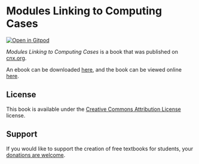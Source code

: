 # Modules Linking to Computing Cases

[![Open in Gitpod](https://gitpod.io/button/open-in-gitpod.svg)](https://gitpod.io/from-referrer/)

_Modules Linking to Computing Cases_ is a book that was published on [cnx.org](https://cnx.org/).

An ebook can be downloaded [here](https://github.com/cnx-user-books/cnxbook-modules-linking-to-computing-cases/releases/latest), and the book can be viewed online [here](https://github.com/cnx-user-books/cnxbook-modules-linking-to-computing-cases/releases/latest).

## License
This book is available under the [Creative Commons Attribution License](./LICENSE) license.

## Support
If you would like to support the creation of free textbooks for students, your [donations are welcome](https://riceconnect.rice.edu/donation/support-openstax-banner).
